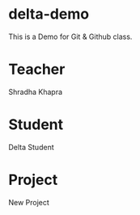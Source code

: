 # delta-demo
This is a Demo for Git &amp; Github class.

# Teacher
Shradha Khapra

# Student
Delta Student


# Project
New Project